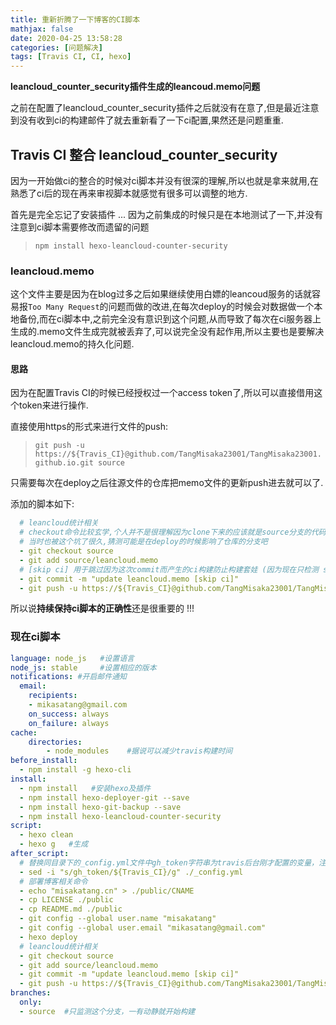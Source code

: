 ```yaml
---
title: 重新折腾了一下博客的CI脚本
mathjax: false
date: 2020-04-25 13:58:28
categories: [问题解决]
tags: [Travis CI, CI, hexo]
---
```

**leancloud_counter_security插件生成的leancoud.memo问题**

之前在配置了leancloud_counter_security插件之后就没有在意了,但是最近注意到没有收到ci的构建邮件了就去重新看了一下ci配置,果然还是问题重重.
<!-- more -->
## Travis CI 整合 leancloud_counter_security
因为一开始做ci的整合的时候对ci脚本并没有很深的理解,所以也就是拿来就用,在熟悉了ci后的现在再来审视脚本就感觉有很多可以调整的地方.

首先是完全忘记了安装插件 ... 因为之前集成的时候只是在本地测试了一下,并没有注意到ci脚本需要修改而遗留的问题
> `npm install hexo-leancloud-counter-security`

### leancloud.memo
这个文件主要是因为在blog过多之后如果继续使用白嫖的leancoud服务的话就容易报`Too Many Request`的问题而做的改进,在每次deploy的时候会对数据做一个本地备份,而在ci脚本中,之前完全没有意识到这个问题,从而导致了每次在ci服务器上生成的.memo文件生成完就被丢弃了,可以说完全没有起作用,所以主要也是要解决leancloud.memo的持久化问题.

#### 思路
因为在配置Travis CI的时候已经授权过一个access token了,所以可以直接借用这个token来进行操作.

直接使用https的形式来进行文件的push:
> `git push -u https://${Travis_CI}@github.com/TangMisaka23001/TangMisaka23001.github.io.git source`

只需要每次在deploy之后往源文件的仓库把memo文件的更新push进去就可以了.

添加的脚本如下:
```yml
  # leancloud统计相关
  # checkout命令比较玄学,个人并不是很理解因为clone下来的应该就是source分支的代码
  # 当时也被这个坑了很久,猜测可能是在deploy的时候影响了仓库的分支吧
  - git checkout source
  - git add source/leancloud.memo
  # [skip ci] 用于跳过因为这次commit而产生的ci构建防止构建套娃 (因为现在只检测 source分支有变动就会进行一次构建)
  - git commit -m "update leancloud.memo [skip ci]"
  - git push -u https://${Travis_CI}@github.com/TangMisaka23001/TangMisaka23001.github.io.git source
```
所以说**持续保持ci脚本的正确性**还是很重要的 !!!

### 现在ci脚本
```yml
language: node_js   #设置语言
node_js: stable     #设置相应的版本
notifications: #开启邮件通知
  email:
    recipients:
    - mikasatang@gmail.com  
    on_success: always
    on_failure: always
cache:
    directories:
        - node_modules    #据说可以减少travis构建时间
before_install:
  - npm install -g hexo-cli
install:
  - npm install   #安装hexo及插件
  - npm install hexo-deployer-git --save
  - npm install hexo-git-backup --save
  - npm install hexo-leancloud-counter-security
script:
  - hexo clean
  - hexo g   #生成
after_script:
  # 替换同目录下的_config.yml文件中gh_token字符串为travis后台刚才配置的变量，注意此处sed命令用了双引号。单引号无效！
  - sed -i "s/gh_token/${Travis_CI}/g" ./_config.yml
  # 部署博客相关命令
  - echo "misakatang.cn" > ./public/CNAME
  - cp LICENSE ./public
  - cp README.md ./public
  - git config --global user.name "misakatang"
  - git config --global user.email "mikasatang@gmail.com"
  - hexo deploy
  # leancloud统计相关
  - git checkout source
  - git add source/leancloud.memo
  - git commit -m "update leancloud.memo [skip ci]"
  - git push -u https://${Travis_CI}@github.com/TangMisaka23001/TangMisaka23001.github.io.git source
branches:
  only:
  - source  #只监测这个分支，一有动静就开始构建
```